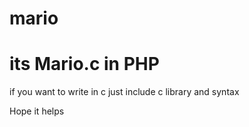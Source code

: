 # mario
# its Mario.c in PHP
if you want to write in c just include c library
and syntax 


Hope it helps 


